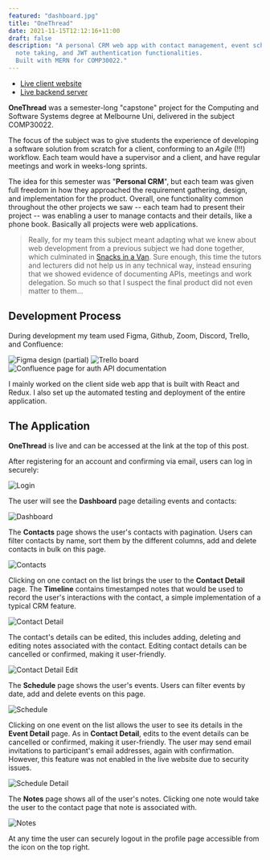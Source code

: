 ```yaml
---
featured: "dashboard.jpg"
title: "OneThread"
date: 2021-11-15T12:12:16+11:00
draft: false
description: "A personal CRM web app with contact management, event scheduling,
  note taking, and JWT authentication functionalities.
  Built with MERN for COMP30022."
---
```


- [Live client website](https://spider55-fe.herokuapp.com)
- [Live backend server](https://spider55-api.herokuapp.com)

**OneThread** was a semester-long "capstone" project for the Computing and
Software Systems degree at Melbourne Uni, delivered in the subject COMP30022.

The focus of the subject was to give students the experience of developing a
software solution from scratch for a client, conforming to an _Agile_ (!!!)
workflow. Each team would have a supervisor and a client, and have
regular meetings and work in weeks-long sprints.

The idea for this semester was "**Personal CRM**", but each team was given
full freedom in how they approached the requirement gathering, design, and
implementation for the product. Overall, one functionality common throughout
the other projects we saw -- each team had to present their project -- was
enabling a user to manage contacts and their details, like a phone book.
Basically all projects were web applications.

> Really, for my team this subject meant adapting what we knew about web
> development from a previous subject we had done together, which culminated
> in [Snacks in a Van](https://jonjauhari.com/projects/snacks-in-a-van/). Sure
> enough, this time the tutors and lecturers did not help us in any technical
> way, instead ensuring that we showed evidence of documenting APIs, meetings
> and work delegation. So much so that I suspect the final product did not
> even matter to them...

## Development Process

During development my team used Figma, Github, Zoom, Discord, Trello, and
Confluence:

![Figma design (partial)](./figma.jpg)
![Trello board](./trello.jpg)
![Confluence page for auth API documentation](./confluence.jpg)

I mainly worked on the client side web app that is built with React and
Redux. I also set up the automated testing and deployment of the entire
application.

## The Application

**OneThread** is live and can be accessed at the link at the top of this post.

After registering for an account and confirming via email, users can log in
securely:

![Login](./login.jpg)

The user will see the **Dashboard** page detailing events and contacts:

![Dashboard](./dashboard.jpg)

The **Contacts** page shows the user's contacts with pagination. Users can
filter contacts by name, sort them by the different columns, add and delete
contacts in bulk on this page.

![Contacts](./contacts.jpg)

Clicking on one contact on the list brings the user to the **Contact Detail**
page. The **Timeline** contains timestamped notes that would be used to record
the user's interactions with the contact, a simple implementation of a typical
CRM feature.

![Contact Detail](./contact-detail.jpg)

The contact's details can be edited, this includes adding, deleting and
editing notes associated with the contact. Editing contact details can be
cancelled or confirmed, making it user-friendly.

![Contact Detail Edit](./contact-detail-edit.jpg)

The **Schedule** page shows the user's events. Users can filter events by
date, add and delete events on this page.

![Schedule](./schedule.jpg)

Clicking on one event on the list allows the user to see its details in the
**Event Detail** page. As in **Contact Detail**, edits to the event details
can be cancelled or confirmed, making it user-friendly. The user may send
email invitations to participant's email addresses, again with confirmation.
However, this feature was not enabled in the live website due to security
issues.

![Schedule Detail](./schedule-detail.jpg)

The **Notes** page shows all of the user's notes. Clicking one note would
take the user to the contact page that note is associated with.

![Notes](./notes.jpg)

At any time the user can securely logout in the profile page accessible from
the icon on the top right.
